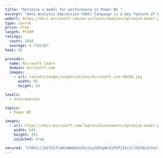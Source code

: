```yaml
---
title: "Optimize a model for performance in Power BI "
excerpt: "Data Analysis eXpression (DAX) language is a key feature of Power BI. It is used to create calculated columns, calculated tables, and measures. In this module, you will learn how to use DAX to solve typical analytics problems. You will learn about one of the most popular DAX functions, CALCULATE, and how it can override the default behavior of Power BI."
webUrl: https://docs.microsoft.com/en-us/learn/modules/optimize-model-power-bi/
type: course
price: Free
length: PT43M
ratings:
  count: 1848
  average: 4.7581167
heat: 55

provider:
  name: Microsoft Learn
  domain: microsoft.com
  images:
    - url: /assets/images/organizations/microsoft.com-50x50.jpg
      width: 50
      height: 50

levels:
  - Intermediate

topics:
  - Power BI

images:
  - url: https://docs.microsoft.com/learn/achievements/optimize-model-power-bi-social.png
    width: 643
    height: 321
    isCached: true

secured: "VlHGlc/jb2lGI7CeWzbWmbEeUJSzJoytDX5pKcE29SPj93iJrJS6fQLSUYwCvLOF5bB9Qvrmp7q07Wz+IbU4bpdozTWfcV3io9Dd/p9uoe7KvWQfboqAhwsqhV6Dz/RGxRvxPcG8pDka7+xHpn7iFKrtYFqR0jlUbzeV4WAmT8qOzIE7fr2jXqP2DNCh34veq3sFNJRZZEHpqlg7jRXnQdqLdsuFtOrzJ9JK42vVOOtRauHiQtE0ROVikp3SlYG4b/3Vp7YoFMZ+40RDPtEMtQDCnHxITqjkSKqWv5dS2hy5GUV7m54KDJmtrMd5jOeM48/tB4Gjvs4XjMBy9xa4dyo+GLZBEfV2JMvAGXlqVugDfs9YCBa2RT2q9PtwxjzCks5MnoUPYhE0fD9SpCxaLXB20kft0ywsXtcZugi/Jlg=;LDxlvJdSbMcz+AcIUysMGg=="
---
```


